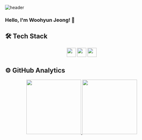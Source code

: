 ![header](https://capsule-render.vercel.app/api?type=waving&color=gradient&customColorList=3&height=200&section=header&text=woohyun-jeong&fontSize=50&animation=twinkling)

### Hello, I'm Woohyun Jeong! 👋

## 🛠 Tech Stack
<p align="center">
    <img height="30em" src="https://img.shields.io/badge/Java-ED8B00?style=for-the-badge&logo=java&logoColor=white"/>
    <img height="30em" src="https://img.shields.io/badge/Kotlin-0095D5?&style=for-the-badge&logo=kotlin&logoColor=white"/>
    <img height="30em" src="https://img.shields.io/badge/Android-3DDC84?style=for-the-badge&logo=android&logoColor=white"/>
</p>

## ⚙️ GitHub Analytics

<p align="center">
<a href="https://github.com/woohyun-jeong">
  <img height="180em" src="https://github-readme-stats-eight-theta.vercel.app/api?username=woohyun-jeong&show_icons=true&theme=chartreuse-dark&include_all_commits=true&count_private=true"/>
  <img height="180em" src="https://github-readme-stats-eight-theta.vercel.app/api/top-langs/?username=woohyun-jeong&layout=compact&langs_count=8&theme=chartreuse-dark"/>
</a>
</p>
<!--
**woohyun-jeong/woohyun-jeong** is a ✨ _special_ ✨ repository because its `README.md` (this file) appears on your GitHub profile.


Here are some ideas to get you started:

- 🔭 I’m currently working on ...
- 🌱 I’m currently learning ...
- 👯 I’m looking to collaborate on ...
- 🤔 I’m looking for help with ...
- 💬 Ask me about ...
- 📫 How to reach me: ...
- 😄 Pronouns: ...
- ⚡ Fun fact: ...
-->
